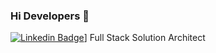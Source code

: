 ### Hi Developers 👋
[![Linkedin Badge](https://img.shields.io/badge/-AdarshShukla-blue?style=flat-square&logo=Linkedin&logoColor=white&link=https://www.linkedin.com/in/adarsh-shukla-6537a31b4/)](https://www.linkedin.com/in/adarsh-shukla-6537a31b4/)]
Full Stack Solution Architect
